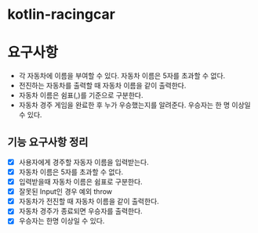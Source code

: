 # kotlin-racingcar

# 요구사항
- 각 자동차에 이름을 부여할 수 있다. 자동차 이름은 5자를 초과할 수 없다.
- 전진하는 자동차를 출력할 때 자동차 이름을 같이 출력한다.
- 자동차 이름은 쉼표(,)를 기준으로 구분한다.
- 자동차 경주 게임을 완료한 후 누가 우승했는지를 알려준다. 우승자는 한 명 이상일 수 있다.

## 기능 요구사항 정리

- [x] 사용자에게 경주할 자동자 이름을 입력받는다.
- [x] 자동차 이름은 5자를 초과할 수 없다.
- [x] 입력받을때 자동차 이름은 쉼표로 구분한다.
- [x] 잘못된 Input인 경우 예외 throw
- [x] 자동차가 전진할 때 자동차 이름을 같이 출력한다.
- [x] 자동차 경주가 종료되면 우승자를 출력한다.
- [x] 우승자는 한명 이상일 수 있다.